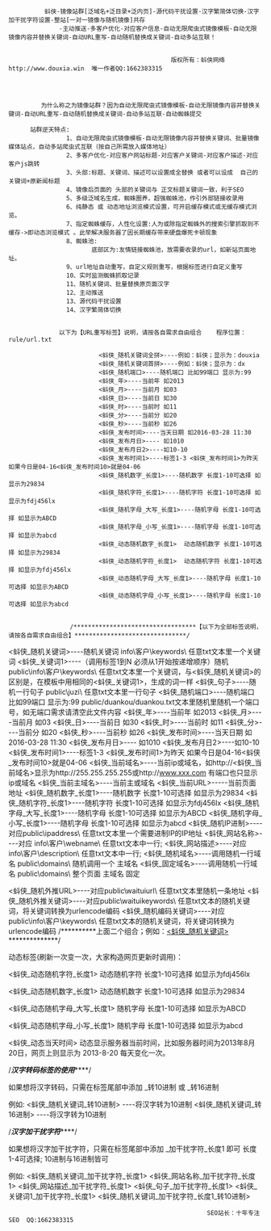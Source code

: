  

              蚪侠-镜像站群[泛域名+泛目录+泛内页]-源代码干扰设置-汉字繁简体切换-汉字加干扰字符设置-整站[一对一镜像与随机镜像]共存
                  -主动推送-多客户优化-对应客户信息-自动无限爬虫式镜像模板-自动无限镜像内容并替换关键词-自动URL重写-自动随机替换成关键词-自动多站互联！


                                                 版权所有：蚪侠网络 http://www.douxia.win  唯一作者QQ:1662383315




             为什么称之为镜像站群？因为自动无限爬虫式镜像模板-自动无限镜像内容并替换关键词-自动URL重写-自动随机替换成关键词-自动多站互联-自动蜘蛛提交

          站群逆天特点:
                    1、自动无限爬虫式镜像模板-自动无限镜像内容并替换关键词、批量镜像媒体站点，自动多站爬虫式互联（按自己所需放入媒体地址）
                    2、多客户优化-对应客户网站标题-对应客户关键词-对应客户描述-对应客户js跳转
                    3、头部:标题、关键词、描述可以设置成全替换 或者可以设成  自己的关键词+原新闻标题
                    4、镜像后页面的 头部的关键词与 正文标题关键词一致，利于SEO
                    5、多级泛域名生成，蜘蛛圈养，超强蜘蛛池，作引外部链接收录用
                    6、纯静态 或 动态地址浏览模式设置，可开启缓存模式或无缓存模式浏览。
                    7、指定蜘蛛缓存，人性化设置:人为或除指定蜘蛛外的搜索引擎抓取则不缓存->即动态浏览模式 。此举解决服务器了因长期缓存带来硬盘爆死卡顿现象
                    8、蜘蛛池:
                           底部区为:友情链接蜘蛛池，放需要收录的url，如新站页面地址。
                    9、url地址自动重写，自定义规则重写，根据标签进行自定义重写
                    10、实时监测蜘蛛抓取记录
                    11、随机关键词、批量替换原页面汉字
                    12、主动推送
                    13、源代码干扰设置
                    14、汉字繁简体切换

  
                  以下为【URL重写标签】说明，请按各自需求自由组合    程序位置：rule/url.txt
                             
                             <蚪侠_随机关键词全拼>----例如：蚪侠；显示为：douxia
                             <蚪侠_随机关键词首拼>----例如：蚪侠；显示为：dx
                             <蚪侠_随机端口>----随机端口 比如99端口 显示为:99 
                             <蚪侠_年>----当前年 如2013
                             <蚪侠_月>----当前月 如03
                             <蚪侠_日>----当前日 如30
                             <蚪侠_时>----当前时 如11
                             <蚪侠_分>----当前分 如20
                             <蚪侠_秒>----当前秒 如26
                             <蚪侠_发布时间>----当天日期 如2016-03-28 11:30
                             <蚪侠_发布月日>---- 如1010
                             <蚪侠_发布月日2>----如10-10
                             <蚪侠_发布时间1>----标签1-3 <蚪侠_发布时间1>为昨天 如果今日是04-16<蚪侠_发布时间10>就是04-06
                             <蚪侠_随机数字_长度1>----随机数字 长度1-10可选择 如显示为29834
                             <蚪侠_随机字符_长度1>----随机字符 长度1-10可选择 如显示为fdj456lx
                             <蚪侠_随机字母_大写_长度1>----随机字母 长度1-10可选择 如显示为ABCD
                             <蚪侠_随机字母_小写_长度1>----随机字母 长度1-10可选择 如显示为abcd
                             <蚪侠_动态随机数字_长度1>  动态随机数字 长度1-10可选择 如显示为29834
                             <蚪侠_动态随机字符_长度1>  动态随机字符 长度1-10可选择 如显示为fdj456lx
                             <蚪侠_动态随机字母_大写_长度1>----随机字母 长度1-10可选择 如显示为ABCD
                             <蚪侠_动态随机字母_小写_长度1>----随机字母 长度1-10可选择 如显示为abcd


                     /**********************************【以下为全部标签说明，请按各自需求自由组合】*******************************/

<蚪侠_随机关键词>----随机关键词 info\客户\keywords\ 任意txt文本里一个关键词
<蚪侠_关键词1>----（调用标签1到N 必须从1开始按递增顺序）随机 public\info\客户\keywords\ 任意txt文本里一个关键词，与<蚪侠_随机关键词>的区别是，在模板中用相同的<蚪侠_关键词1>，生成的词一样
<蚪侠_句子>----随机一行句子 public\juzi\ 任意txt文本里一行句子
<蚪侠_随机端口>----随机端口 比如99端口 显示为:99 public/duankou/duankou.txt文本里随机里随机一个端口号，如无端口需求请清空此文件内容
<蚪侠_年>----当前年 如2013
<蚪侠_月>----当前月 如03
<蚪侠_日>----当前日 如30
<蚪侠_时>----当前时 如11
<蚪侠_分>----当前分 如20
<蚪侠_秒>----当前秒 如26
<蚪侠_发布时间>----当天日期 如2016-03-28 11:30
<蚪侠_发布月日>---- 如1010
<蚪侠_发布月日2>----如10-10
<蚪侠_发布时间1>----标签1-3 <蚪侠_发布时间1>为昨天 如果今日是04-16<蚪侠_发布时间10>就是04-06
<蚪侠_当前域名>----当前ip或域名，如http://<蚪侠_当前域名>显示为http://255.255.255.255或http://www.xxx.com 有端口也只显示ip或域名
<蚪侠_当前主域名>----当前主或域名
<蚪侠_当前URL>-----当前页面地址
<蚪侠_随机数字_长度1>----随机数字 长度1-10可选择 如显示为29834
<蚪侠_随机字符_长度1>----随机字符 长度1-10可选择 如显示为fdj456lx
<蚪侠_随机字母_大写_长度1>----随机字母 长度1-10可选择 如显示为ABCD
<蚪侠_随机字母_小写_长度1>----随机字母 长度1-10可选择 如显示为abcd
<蚪侠_随机IP进制>----对应public\ipaddress\       任意txt文本里一个需要进制IP的IP地址
<蚪侠_网站名称>----对应 info\客户\webname\       任意txt文本中一行;
<蚪侠_网站描述>----对应 info\客户\description\   任意txt文本中一行;
<蚪侠_随机域名>----调用随机一行域名 public\domains\         随机调用一个 主域名
<蚪侠_固定域名>----调用随机一行域名 public\domains\         整个页面 主域名 固定

<蚪侠_随机外推URL>----对应public\waituiurl\   任意txt文本里随机一条地址
<蚪侠_随机外推关键词>----对应public\waituikeywords\ 任意txt文本的随机关键词，将关键词转换为urlencode编码
<蚪侠_随机编码关键词>----对应public\info\客户\keywords\ 任意txt文本的随机关键词，将关键词转换为urlencode编码
/**********上面二个组合；例如：<a href="<蚪侠_随机外推URL><蚪侠_随机外推关键词>"><蚪侠_随机关键词></a>   **************/


动态标签(刷新一次变一次，大家构造网页更新时调用)：

<蚪侠_动态随机字符_长度1>  动态随机字符 长度1-10可选择 如显示为fdj456lx

<蚪侠_动态随机数字_长度1>  动态随机数字 长度1-10可选择 如显示为29834

<蚪侠_动态随机字母_大写_长度1>  随机字母 长度1-10可选择 如显示为ABCD

<蚪侠_动态随机字母_小写_长度1>  随机字母 长度1-10可选择 如显示为abcd

<蚪侠_动态当天时间>  动态显示服务器当前时间，比如服务器时间为2013年8月20日，网页上则显示为 2013-8-20 每天变化一次。


/***************************************************汉字转码标签的使用*******************************************************/

如果想将汉字转码，只需在标签尾部中添加  _转10进制 或  _转16进制

例如:  <蚪侠_随机关键词_转10进制> ----将汉字转为10进制
       <蚪侠_随机关键词_转16进制> ----将汉字转为10进制

/***************************************************汉字加干扰字符*******************************************************/

如果想将汉字加干扰字符，只需在标签尾部中添加  _加干扰字符_长度1 即可 长度1-4可选择; 10进制与16进制皆可

例如:  <蚪侠_随机关键词_加干扰字符_长度1>
       <蚪侠_网站名称_加干扰字符_长度1>
       <蚪侠_网站描述_加干扰字符_长度1>
       <蚪侠_句子_加干扰字符_长度1>
       <蚪侠_关键词1_加干扰字符_长度1>
       <蚪侠_随机关键词_加干扰字符_长度1_转10进制>


                                                           SEO站长：十年专注SEO  QQ:1662383315
